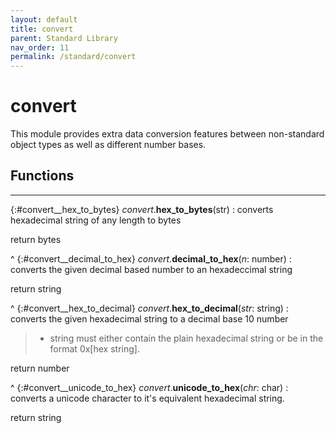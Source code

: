 ```yaml
---
layout: default
title: convert
parent: Standard Library
nav_order: 11
permalink: /standard/convert
---
```


# convert

This module provides extra data conversion features between non-standard 
object types as well as different number bases.



<h2>Functions</h2><hr>

{:#convert__hex_to_bytes} _convert_.**hex_to_bytes**(str)
: converts hexadecimal string of any length to bytes
   <div class="cite"><span class="hint">return</span> <span>bytes</span></div>



^
{:#convert__decimal_to_hex} _convert_.**decimal_to_hex**(_n_: number)
: converts the given decimal based number to an hexadeccimal string
   <div class="cite"><span class="hint">return</span> <span>string</span></div>



^
{:#convert__hex_to_decimal} _convert_.**hex_to_decimal**(_str_: string)
: converts the given hexadecimal string to a decimal base 10 number
  > - string must either contain the plain hexadecimal string or be in the format 0x[hex string].
   <div class="cite"><span class="hint">return</span> <span>number</span></div>



^
{:#convert__unicode_to_hex} _convert_.**unicode_to_hex**(_chr_: char)
: converts a unicode character to it's equivalent hexadecimal string.
   <div class="cite"><span class="hint">return</span> <span>string</span></div>



